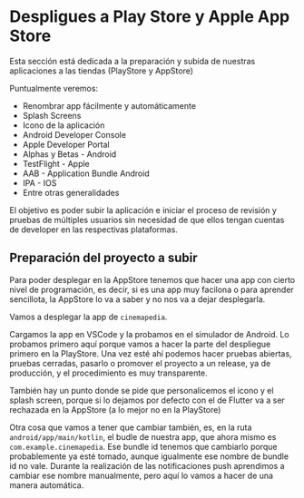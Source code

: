 # Despligues a Play Store y Apple App Store

Esta sección está dedicada a la preparación y subida de nuestras aplicaciones a las tiendas (PlayStore y AppStore)

Puntualmente veremos:

- Renombrar app fácilmente y automáticamente
- Splash Screens
- Icono de la aplicación
- Android Developer Console
- Apple Developer Portal
- Alphas y Betas - Android
- TestFlight - Apple
- AAB - Application Bundle Android
- IPA - IOS
- Entre otras generalidades

El objetivo es poder subir la aplicación e iniciar el proceso de revisión y pruebas de múltiples usuarios sin necesidad de que ellos tengan cuentas de developer en las respectivas plataformas.

## Preparación del proyecto a subir

Para poder desplegar en la AppStore tenemos que hacer una app con cierto nivel de programación, es decir, si es una app muy facilona o para aprender sencillota, la AppStore lo va a saber y no nos va a dejar desplegarla.

Vamos a desplegar la app de `cinemapedia`.

Cargamos la app en VSCode y la probamos en el simulador de Android. Lo probamos primero aquí porque vamos a hacer la parte del despliegue primero en la PlayStore. Una vez esté ahí podemos hacer pruebas abiertas, pruebas cerradas, pasarlo o promover el proyecto a un release, ya de producción, y el procedimiento es muy transparente.

También hay un punto donde se pide que personalicemos el icono y el splash screen, porque si lo dejamos por defecto con el de Flutter va a ser rechazada en la AppStore (a lo mejor no en la PlayStore)

Otra cosa que vamos a tener que cambiar también, es, en la ruta `android/app/main/kotlin`, el budle de nuestra app, que ahora mismo es `com.example.cinemapedia`. Ese bundle id tenemos que cambiarlo porque probablemente ya esté tomado, aunque igualmente ese nombre de bundle id no vale. Durante la realización de las notificaciones push aprendimos a cambiar ese nombre manualmente, pero aquí lo vamos a hacer de una manera automática.
